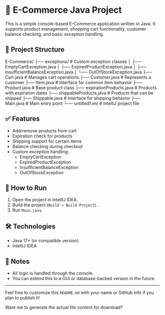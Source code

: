# 🛒 E-Commerce Java Project

This is a simple console-based E-Commerce application written in Java. It supports product management, shopping cart functionality, customer balance checking, and basic exception handling.

## 📁 Project Structure
E-Commerce/
├── exceptions/ # Custom exception classes
│ ├── EmptyCartException.java
│ ├── ExpiredProductException.java
│ ├── InsufficientBalanceException.java
│ └── OutOfStockException.java
├── Cart.java # Manages cart operations
├── Customer.java # Represents a customer
├── Item.java # Interface for common item behavior
├── Product.java # Base product class
├── expirationProducts.java # Products with expiration dates
├── shippableProducts.java # Products that can be shipped
├── Shippable.java # Interface for shipping behavior
├── Main.java # Main entry point
└── untitled1.iml # IntelliJ project file


## ✅ Features

- Add/remove products from cart
- Expiration check for products
- Shipping support for certain items
- Balance checking during checkout
- Custom exception handling:
  - EmptyCartException
  - ExpiredProductException
  - InsufficientBalanceException
  - OutOfStockException

## 🚀 How to Run

1. Open the project in IntelliJ IDEA.
2. Build the project (`Build > Build Project`).
3. Run `Main.java`.

## 🛠 Technologies

- Java 17+ (or compatible version)
- IntelliJ IDEA

## 📌 Notes

- All logic is handled through the console.
- You can extend this to a GUI or database-backed version in the future.

---

Feel free to customize this `README.md` with your name or GitHub info if you plan to publish it!

Want me to generate the actual file content for download?
